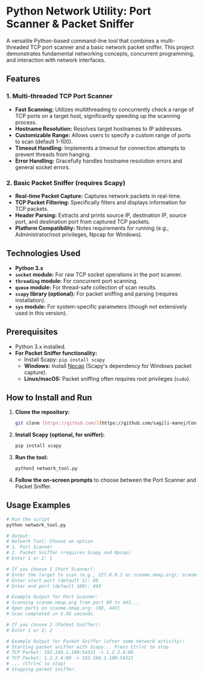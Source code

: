 # Python Network Utility: Port Scanner & Packet Sniffer

A versatile Python-based command-line tool that combines a multi-threaded TCP port scanner and a basic network packet sniffer. This project demonstrates fundamental networking concepts, concurrent programming, and interaction with network interfaces.

## Features

### 1. Multi-threaded TCP Port Scanner

* **Fast Scanning:** Utilizes multithreading to concurrently check a range of TCP ports on a target host, significantly speeding up the scanning process.
* **Hostname Resolution:** Resolves target hostnames to IP addresses.
* **Customizable Range:** Allows users to specify a custom range of ports to scan (default 1-100).
* **Timeout Handling:** Implements a timeout for connection attempts to prevent threads from hanging.
* **Error Handling:** Gracefully handles hostname resolution errors and general socket errors.

### 2. Basic Packet Sniffer (requires Scapy)

* **Real-time Packet Capture:** Captures network packets in real-time.
* **TCP Packet Filtering:** Specifically filters and displays information for TCP packets.
* **Header Parsing:** Extracts and prints source IP, destination IP, source port, and destination port from captured TCP packets.
* **Platform Compatibility:** Notes requirements for running (e.g., Administrator/root privileges, Npcap for Windows).

## Technologies Used

* **Python 3.x**
* **`socket` module:** For raw TCP socket operations in the port scanner.
* **`threading` module:** For concurrent port scanning.
* **`queue` module:** For thread-safe collection of scan results.
* **`scapy` library (optional):** For packet sniffing and parsing (requires installation).
* **`sys` module:** For system-specific parameters (though not extensively used in this version).

## Prerequisites

* Python 3.x installed.
* **For Packet Sniffer functionality:**
    * Install Scapy: `pip install scapy`
    * **Windows:** Install [Npcap](https://nmap.org/npcap/) (Scapy's dependency for Windows packet capture).
    * **Linux/macOS:** Packet sniffing often requires root privileges (`sudo`).

## How to Install and Run

1.  **Clone the repository:**
    ```bash
    git clone [https://github.com/](https://github.com/sagili-manoj/Concurrent-TCP-Port-Scanner-Packet-Sniffer)
    ```
2.  **Install Scapy (optional, for sniffer):**
    ```bash
    pip install scapy
    ```
3.  **Run the tool:**
    ```bash
    python3 network_tool.py
    ```

4.  **Follow the on-screen prompts** to choose between the Port Scanner and Packet Sniffer.

## Usage Examples

```bash
# Run the script
python network_tool.py

# Output:
# Network Tool: Choose an option
# 1. Port Scanner
# 2. Packet Sniffer (requires Scapy and Npcap)
# Enter 1 or 2: 1

# If you choose 1 (Port Scanner):
# Enter the target to scan (e.g., 127.0.0.1 or scanme.nmap.org): scanme.nmap.org
# Enter start port (default 1): 80
# Enter end port (default 100): 443

# Example Output for Port Scanner:
# Scanning scanme.nmap.org from port 80 to 443...
# Open ports on scanme.nmap.org: [80, 443]
# Scan completed in X.XX seconds.

# If you choose 2 (Packet Sniffer):
# Enter 1 or 2: 2

# Example Output for Packet Sniffer (after some network activity):
# Starting packet sniffer with Scapy... Press Ctrl+C to stop.
# TCP Packet: 192.168.1.100:54321 -> 1.2.3.4:80
# TCP Packet: 1.2.3.4:80 -> 192.168.1.100:54321
# ... (Ctrl+C to stop)
# Stopping packet sniffer.
```
